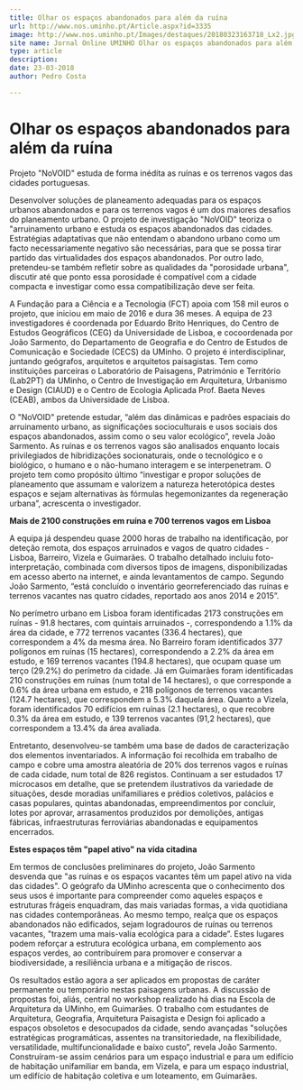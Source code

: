 ```yaml
---
title: Olhar os espaços abandonados para além da ruína
url: http://www.nos.uminho.pt/Article.aspx?id=3335
image: http://www.nos.uminho.pt/Images/destaques/20180323163718_Lx2.jpg
site name: Jornal Online UMINHO Olhar os espaços abandonados para além da ruína
type: article
description: 
date: 23-03-2018
author: Pedro Costa

---
```

# Olhar os espaços abandonados para além da ruína


  

Projeto "NoVOID" estuda de forma inédita as ruínas e os terrenos vagos das cidades portuguesas.

Desenvolver soluções de planeamento adequadas para os espaços urbanos abandonados e para os terrenos vagos é um dos maiores desafios do planeamento urbano. O projeto de investigação "NoVOID" teoriza o "arruinamento urbano e estuda os espaços abandonados das cidades. Estratégias adaptativas que não entendam o abandono urbano como um facto necessariamente negativo são necessárias, para que se possa tirar partido das virtualidades dos espaços abandonados. Por outro lado, pretendeu-se também refletir sobre as qualidades da "porosidade urbana", discutir até que ponto essa porosidade é compatível com a cidade compacta e investigar como essa compatibilização deve ser feita.

A Fundação para a Ciência e a Tecnologia (FCT) apoia com 158 mil euros o projeto, que iniciou em maio de 2016 e dura 36 meses. A equipa de 23 investigadores é coordenada por Eduardo Brito Henriques, do Centro de Estudos Geográficos (CEG) da Universidade de Lisboa, e cocoordenada por João Sarmento, do Departamento de Geografia e do Centro de Estudos de Comunicação e Sociedade (CECS) da UMinho. O projeto é interdisciplinar, juntando geógrafos, arquitetos e arquitetos paisagistas. Tem como instituições parceiras o Laboratório de Paisagens, Património e Território (Lab2PT) da UMinho, o Centro de Investigação em Arquitetura, Urbanismo e Design (CIAUD) e o Centro de Ecologia Aplicada Prof. Baeta Neves (CEAB), ambos da Universidade de Lisboa.

O "NoVOID" pretende estudar, “além das dinâmicas e padrões espaciais do arruinamento urbano, as significações socioculturais e usos sociais dos espaços abandonados, assim como o seu valor ecológico”, revela João Sarmento. As ruínas e os terrenos vagos são analisados enquanto locais privilegiados de hibridizações socionaturais, onde o tecnológico e o biológico, o humano e o não-humano interagem e se interpenetram. O projeto tem como propósito último “investigar e propor soluções de planeamento que assumam e valorizem a natureza heterotópica destes espaços e sejam alternativas às fórmulas hegemonizantes da regeneração urbana”, acrescenta o investigador.

**Mais de 2100 construções em ruína e 700 terrenos vagos em Lisboa** 

A equipa já despendeu quase 2000 horas de trabalho na identificação, por deteção remota, dos espaços arruinados e vagos de quatro cidades - Lisboa, Barreiro, Vizela e Guimarães. O trabalho detalhado incluiu foto-interpretação, combinada com diversos tipos de imagens, disponibilizadas em acesso aberto na internet, e ainda levantamentos de campo. Segundo João Sarmento, “está concluído o inventário georreferenciado das ruínas e terrenos vacantes nas quatro cidades, reportado aos anos 2014 e 2015”.

No perímetro urbano em Lisboa foram identificadas 2173 construções em ruínas - 91.8 hectares, com quintais arruinados -, correspondendo a 1.1% da área da cidade, e 772 terrenos vacantes (336.4 hectares), que correspondem a 4% da mesma área. No Barreiro foram identificados 377 polígonos em ruínas (15 hectares), correspondendo a 2.2% da área em estudo, e 169 terrenos vacantes (194.8 hectares), que ocupam quase um terço (29.2%) do perímetro da cidade. Já em Guimarães foram identificadas 210 construções em ruínas (num total de 14 hectares), o que corresponde a 0.6% da área urbana em estudo, e 218 polígonos de terrenos vacantes (124.7 hectares), que correspondem a 5.3% daquela área. Quanto a Vizela, foram identificados 70 edifícios em ruínas (2.1 hectares), o que recobre 0.3% da área em estudo, e 139 terrenos vacantes (91,2 hectares), que correspondem a 13.4% da área avaliada.

Entretanto, desenvolveu-se também uma base de dados de caracterização dos elementos inventariados. A informação foi recolhida em trabalho de campo e cobre uma amostra aleatória de 20% dos terrenos vagos e ruínas de cada cidade, num total de 826 registos. Continuam a ser estudados 17 microcasos em detalhe, que se pretendem ilustrativos da variedade de situações, desde moradias unifamiliares e prédios coletivos, palácios e casas populares, quintas abandonadas, empreendimentos por concluir, lotes por aprovar, arrasamentos produzidos por demolições, antigas fábricas, infraestruturas ferroviárias abandonadas e equipamentos encerrados.

**Estes espaços têm "papel ativo" na vida citadina** 

Em termos de conclusões preliminares do projeto, João Sarmento desvenda que "as ruínas e os espaços vacantes têm um papel ativo na vida das cidades". O geógrafo da UMinho acrescenta que o conhecimento dos seus usos é importante para compreender como aqueles espaços e estruturas frágeis enquadram, das mais variadas formas, a vida quotidiana nas cidades contemporâneas. Ao mesmo tempo, realça que os espaços abandonados não edificados, sejam logradouros de ruínas ou terrenos vacantes, "trazem uma mais-valia ecológica para a cidade”. Estes lugares podem reforçar a estrutura ecológica urbana, em complemento aos espaços verdes, ao contribuírem para promover e conservar a biodiversidade, a resiliência urbana e a mitigação de riscos.

Os resultados estão agora a ser aplicados em propostas de caráter permanente ou temporário nestas paisagens urbanas. A discussão de propostas foi, aliás, central no workshop realizado há dias na Escola de Arquitetura da UMinho, em Guimarães. O trabalho com estudantes de Arquitetura, Geografia, Arquitetura Paisagista e Design foi aplicado a espaços obsoletos e desocupados da cidade, sendo avançadas "soluções estratégicas programáticas, assentes na transitoriedade, na flexibilidade, versatilidade, multifuncionalidade e baixo custo”, revela João Sarmento. Construíram-se assim cenários para um espaço industrial e para um edifício de habitação unifamiliar em banda, em Vizela, e para um espaço industrial, um edifício de habitação coletiva e um loteamento, em Guimarães.
 

 

